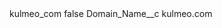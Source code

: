 <?xml version="1.0" encoding="UTF-8"?>
<CustomMetadata xmlns="http://soap.sforce.com/2006/04/metadata" xmlns:xsi="http://www.w3.org/2001/XMLSchema-instance" xmlns:xsd="http://www.w3.org/2001/XMLSchema">
    <label>kulmeo_com</label>
    <protected>false</protected>
    <values>
        <field>Domain_Name__c</field>
        <value xsi:type="xsd:string">kulmeo.com</value>
    </values>
</CustomMetadata>
